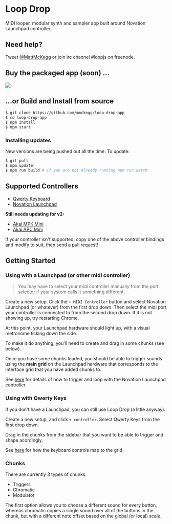 Loop Drop
===

MIDI looper, modular synth and sampler app built around Novation Launchpad controller.

## Need help?

Tweet [@MattMcKegg](https://twitter.com/MattMcKegg) or join irc channel #loopjs on freenode.

## Buy the packaged app (soon) ...

![](https://raw.githubusercontent.com/mmckegg/loop-drop-app/master/tile.png)

## ...or Build and Install from source

```bash
$ git clone https://github.com/mmckegg/loop-drop-app
$ cd loop-drop-app
$ npm install
$ npm start
```

### Installing updates

New versions are being pushed out all the time. To update:

```bash
$ git pull
$ npm update
$ npm run build # if you are not already running npm run watch
```

## Supported Controllers

- [Qwerty Keyboard](https://github.com/mmckegg/loop-qwerty)
- [Novation Launchpad](https://github.com/mmckegg/loop-launchpad)

**Still needs updating for v2:**

- [Akai MPK Mini](https://github.com/mmckegg/loop-mpkmini)
- [Akai APC Mini](https://github.com/fourseven/loop-apcmini)

If your controller isn't supported, copy one of the above controller bindings and modify to suit, then send a pull request!

## Getting Started

### Using with a Launchpad (or other midi controller)

> You may have to select your midi controller manually from the port selector if your system calls it something different.

Create a new setup. Click the `+ MIDI Controller` button and select Novation Launchpad (or whatever) from the first drop down. Then select the midi port your controller is connected to from the second drop down. If it is not showing up, try restarting Chrome.

At this point, your Launchpad hardware should light up, with a visual metronome ticking down the side.

To make it do anything, you'll need to create and drag in some chunks (see below).

Once you have some chunks loaded, you should be able to trigger sounds using the **main grid** on the Launchpad hardware that corresponds to the interface grid that you have added chunks to.

See [here](https://github.com/loopjs/loop-launchpad) for details of how to trigger and loop with the Novation Launchpad controller.

### Using with Qwerty Keys

If you don't have a Launchpad, you can still use Loop Drop (a little anyway).

Create a new setup, and click `+ controller`. Select Qwerty Keys from the first drop down.

Drag in the chunks from the sidebar that you want to be able to trigger and shape acordingly.

See [here](https://github.com/mmckegg/loop-qwerty) for how the keyboard controls map to the grid.

### Chunks

There are currently 3 types of chunks:
  - Triggers
  - Chromatic
  - Modulator

The first option allows you to choose a different sound for every button, whereas chromatic copies a single sound over all of the buttons in the chunk, but with a different note offset based on the global (or local) scale.
